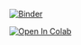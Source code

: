 [![Binder](https://mybinder.org/badge_logo.svg)](https://mybinder.org/v2/gh/keaveney/UCTDataScienceInParticlePhysics/master)

[![Open In Colab](https://colab.research.google.com/assets/colab-badge.svg)](https://colab.research.google.com/github/keaveney/UCTDataScienceInParticlePhysics/blob/master)
